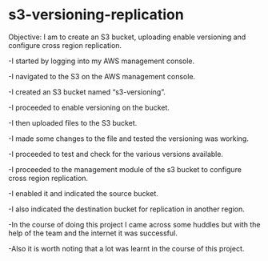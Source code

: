 # s3-versioning-replication


Objective:
I am to create an S3 bucket, uploading enable versioning and configure cross region replication.



-I started by logging into my AWS management console.


-I navigated to the S3 on the AWS management console.


-I created an S3 bucket named “s3-versioning”.


-I proceeded to enable versioning on the bucket.


-I then uploaded files to the S3 bucket.


-I made some changes to the file and tested the versioning was working.


-I proceeded to test and check for the various versions available.


-I proceeded to the management module of the s3 bucket to configure cross region replication.


-I enabled it and indicated the source bucket.


-I also indicated the destination bucket for replication in another region.


-In the course of doing this project I came across some huddles but with the help of the team and the internet it was successful.


-Also it is worth noting that a lot was learnt in the course of this project.

